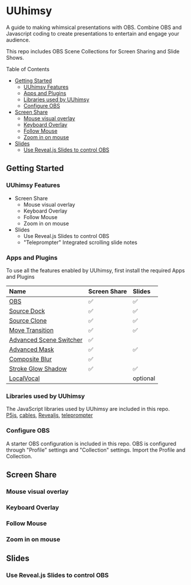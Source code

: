 # UUhimsy
A guide to making whimsical presentations with OBS.  Combine OBS and Javascript coding to create presentations to entertain and engage your audience.  

This repo includes OBS Scene Collections for Screen Sharing and Slide Shows.  

Table of Contents
- [Getting Started](#getting-started)
  - [UUhimsy Features](#uuhimsy-features)
  - [Apps and Plugins](#apps-and-plugins)
  - [Libraries used by UUhimsy](#libraries-used-by-uuhimsy)
  - [Configure OBS](#configure-obs)
- [Screen Share](#screen-share)
  - [Mouse visual overlay](#mouse-visual-overlay)
  - [Keyboard Overlay](#keyboard-overlay)
  - [Follow Mouse](#follow-mouse)
  - [Zoom in on mouse](#zoom-in-on-mouse)
- [Slides](#slides)
  - [Use Reveal.js Slides to control OBS](#use-revealjs-slides-to-control-obs)


## Getting Started
### UUhimsy Features
- Screen Share
  - Mouse visual overlay
  - Keyboard Overlay
  - Follow Mouse
  - Zoom in on mouse
- Slides
  - Use Reveal.js Slides to control OBS
  - "Teleprompter" Integrated scrolling slide notes

### Apps and Plugins
To use all the features enabled by UUhimsy, first install the required Apps and Plugins

|Name|Screen Share| Slides|
|:---|:---|:---|
|[OBS](https://obsproject.com)|✅|✅
[Source Dock](https://obsproject.com/forum/resources/source-dock.1317/)|✅|✅
[Source Clone](https://obsproject.com/forum/resources/source-clone.1632/)|✅|✅
[Move Transition](https://obsproject.com/forum/resources/move.913/)|✅|✅
[Advanced Scene Switcher](https://obsproject.com/forum/resources/advanced-scene-switcher.395/)|✅|
[Advanced Mask](https://obsproject.com/forum/resources/advanced-masks.1856/)|✅|✅
[Composite Blur](https://obsproject.com/forum/resources/composite-blur.1780/)|✅
[Stroke Glow Shadow](https://obsproject.com/forum/resources/stroke-glow-shadow.1800/)|✅|✅ 
[LocalVocal](https://obsproject.com/forum/resources/localvocal-local-live-captions-translation-on-the-go.1769/)||optional

### Libraries used by UUhimsy
The JavaScript libraries used by UUhimsy are included in this repo.  
[P5js](https://p5js.org/), 
[cables](https://cables.gl/home), 
[Revealjs](https://revealjs.com/),
[teleprompter](https://github.com/manifestinteractive/teleprompter)

### Configure OBS
A starter OBS configuration is included in this repo.  OBS is configured through "Profile" settings and "Collection" settings. Import the Profile and Collection.  

## Screen Share
### Mouse visual overlay
### Keyboard Overlay
### Follow Mouse
### Zoom in on mouse
## Slides 
### Use Reveal.js Slides to control OBS

